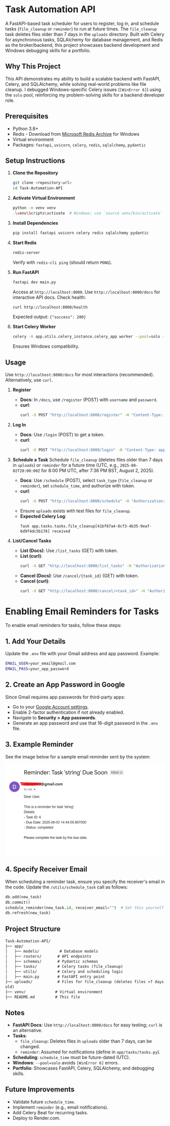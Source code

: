 # Task Automation API

A FastAPI-based task scheduler for users to register, log in, and schedule tasks (`file_cleanup` or `reminder`) to run at future times. The `file_cleanup` task deletes files older than 7 days in the `uploads` directory. Built with Celery for asynchronous tasks, SQLAlchemy for database management, and Redis as the broker/backend, this project showcases backend development and Windows debugging skills for a portfolio.

## Why This Project
This API demonstrates my ability to build a scalable backend with FastAPI, Celery, and SQLAlchemy, while solving real-world problems like file cleanup. I debugged Windows-specific Celery issues (`[WinError 6]`) using the `solo` pool, reinforcing my problem-solving skills for a backend developer role.

## Prerequisites
- Python 3.8+
- Redis - Download from [Microsoft Redis Archive](https://github.com/microsoftarchive/redis/releases) for Windows
- Virtual environment
- Packages: `fastapi`, `uvicorn`, `celery`, `redis`, `sqlalchemy`, `pydantic`

## Setup Instructions

1. **Clone the Repository**
   ```bash
   git clone <repository-url>
   cd Task-Automation-API
   ```

2. **Activate Virtual Environment**
   ```bash
   python -m venv venv
   .\venv\Scripts\activate  # Windows; use `source venv/bin/activate` for Linux/Mac
   ```

3. **Install Dependencies**
   ```bash
   pip install fastapi uvicorn celery redis sqlalchemy pydantic
   ```

4. **Start Redis**
   ```bash
   redis-server
   ```
   Verify with `redis-cli ping` (should return `PONG`).

5. **Run FastAPI**
   ```bash
   fastapi dev main.py
   ```
   Access at `http://localhost:8000`. Use `http://localhost:8000/docs` for interactive API docs. Check health:
   ```bash
   curl http://localhost:8000/health
   ```
   Expected output: `{"success": 200}`

6. **Start Celery Worker**
   ```bash
   celery -A app.utils.celery_instance.celery_app worker --pool=solo --loglevel=info
   ```
   Ensures Windows compatibility.

## Usage

Use `http://localhost:8000/docs` for most interactions (recommended). Alternatively, use `curl`.

1. **Register**
   - **Docs**: In `/docs`, use `/register` (POST) with `username` and `password`.
   - **curl**:
     ```bash
     curl -X POST "http://localhost:8000/register" -H "Content-Type: application/json" -d '{"username": "your_username", "password": "your_password"}'
     ```

2. **Log In**
   - **Docs**: Use `/login` (POST) to get a token.
   - **curl**:
     ```bash
     curl -X POST "http://localhost:8000/login" -H "Content-Type: application/json" -d '{"username": "your_username", "password": "your_password"}'
     ```

3. **Schedule a Task**
   Schedule `file_cleanup` (deletes files older than 7 days in `uploads`) or `reminder` for a future time (UTC, e.g., `2025-08-02T20:00:00Z` for 8:00 PM UTC, after 7:36 PM BST, August 2, 2025).
   - **Docs**: Use `/schedule` (POST), select `task_type` (`file_cleanup` or `reminder`), set `schedule_time`, and authorize with token.
   - **curl**:
     ```bash
     curl -X POST "http://localhost:8000/schedule" -H "Authorization: Bearer <your_token>" -H "Content-Type: application/json" -d '{"task_type": "file_cleanup", "schedule_time": "2025-08-02T20:00:00Z"}'
     ```
   - Ensure `uploads` exists with test files for `file_cleanup`.
   - **Expected Celery Log**:
     ```
     Task app.tasks.tasks.file_cleanup[41bf67a4-8cf3-4b35-9eaf-6d9f4dc5b178] received
     ```

4. **List/Cancel Tasks**
   - **List (Docs)**: Use `/list_tasks` (GET) with token.
   - **List (curl)**:
     ```bash
     curl -X GET "http://localhost:8000/list_tasks" -H "Authorization: Bearer <your_token>"
     ```
   - **Cancel (Docs)**: Use `/cancel/{task_id}` (GET) with token.
   - **Cancel (curl)**:
     ```bash
     curl -X GET "http://localhost:8000/cancel/<task_id>" -H "Authorization: Bearer <your_token>"
     ```


# Enabling Email Reminders for Tasks

To enable email reminders for tasks, follow these steps:

## 1. Add Your Details

Update the `.env` file with your Gmail address and app password. Example:
```bash
EMAIL_USER=your_email@gmail.com
EMAIL_PASS=your_app_password
```


## 2. Create an App Password in Google

Since Gmail requires app passwords for third-party apps:

- Go to your [Google Account settings](https://myaccount.google.com/).
- Enable 2-factor authentication if not already enabled.
- Navigate to **Security > App passwords**.
- Generate an app password and use that 16-digit password in the `.env` file.

## 3. Example Reminder

See the image below for a sample email reminder sent by the system:

![Email Reminder Example](reminder_email.png)

## 4. Specify Receiver Email

When scheduling a reminder task, ensure you specify the receiver's email in the code. Update the `/utils/schedule_task` call as follows:

```python
db.add(new_task)
db.commit()
schedule_reminder(new_task.id, receiver_email="")  # Set this yourself
db.refresh(new_task)


```

   

## Project Structure
```
Task-Automation-API/
├── app/
│   ├── models/         # Database models
│   ├── routers/       # API endpoints
│   ├── schemas/       # Pydantic schemas
│   ├── tasks/         # Celery tasks (file_cleanup)
│   ├── utils/         # Celery and scheduling logic
│   ├── main.py        # FastAPI entry point
├── uploads/           # Files for file_cleanup (deletes files >7 days old)
├── venv/             # Virtual environment
├── README.md         # This file
```

## Notes
- **FastAPI Docs**: Use `http://localhost:8000/docs` for easy testing; `curl` is an alternative.
- **Tasks**:
  - `file_cleanup`: Deletes files in `uploads` older than 7 days, can be changed.
  - `reminder`: Assumed for notifications (define in `app/tasks/tasks.py`).
- **Scheduling**: `schedule_time` must be future-dated (UTC).
- **Windows**: `--pool=solo` avoids `[WinError 6]` errors.
- **Portfolio**: Showcases FastAPI, Celery, SQLAlchemy, and debugging skills.


## Future Improvements
- Validate future `schedule_time`.
- Implement `reminder` (e.g., email notifications).
- Add Celery Beat for recurring tasks.
- Deploy to Render.com.
